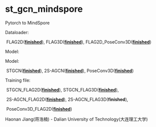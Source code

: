 # st_gcn_mindspore
Pytorch to MindSpore

Dataloader:

​		FLAG2D(<u>**finished**</u>), FLAG3D(<u>**finished**</u>), FLAG2D_PoseConv3D(**<u>finished</u>**)

Model:

Model:

​		STGCN(**<u>finished</u>**), 2S-AGCN(**<u>finished</u>**), PoseConv3D(**<u>finished</u>**) 

Training file:

​		STGCN_FLAG2D(**<u>finished</u>**), STGCN_FLAG3D(**<u>finished</u>**),

​		2S-AGCN_FLAG2D(**<u>finished</u>**), 2S-AGCN_FLAG3D(**finished**),

​		PoseConv3D_FLAG2D(**<u>finished</u>**) 



Haonan Jiang(蒋浩楠) - Dalian University of Technology(大连理工大学)
